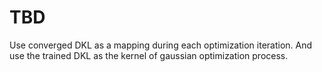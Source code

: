 # TBD
Use converged DKL as a mapping during each optimization iteration. And use the trained DKL as the kernel of gaussian optimization process.